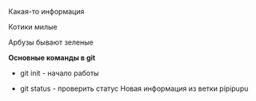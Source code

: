 Какая-то информация

Котики милые

Арбузы бывают зеленые

**Основные команды в git**

* git init - начало работы

* git status - проверить статус
Новая информация из ветки pipipupu